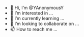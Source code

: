 - 👋 Hi, I’m @YAnonymousY
- 👀 I’m interested in ...
- 🌱 I’m currently learning ...
- 💞️ I’m looking to collaborate on ...
- 📫 How to reach me ...

<!---
YAnonymousY/YAnonymousY is a ✨ special ✨ repository because its `README.md` (this file) appears on your GitHub profile.
You can click the Preview link to take a look at your changes.
--->
